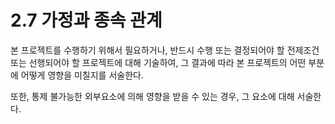 # 2.7 가정과 종속 관계

본 프로젝트를 수행하기 위해서 필요하거나, 반드시 수행 또는 결정되어야 할 전제조건 또는 선행되어야 할 프로젝트에 대해 기술하여, 그 결과에 따라 본 프로젝트의 어떤 부분에 어떻게 영향을 미칠지를 서술한다. 



또한, 통제 불가능한 외부요소에 의해 영향을 받을 수 있는 경우, 그 요소에 대해 서술한다.

